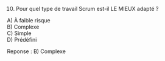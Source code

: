 ﻿
10) Pour quel type de travail Scrum est-il LE MIEUX adapté ?
              
   A)          À faible risque        
   B)          Complexe        
   C)          Simple        
   D)          Prédéfini  

Reponse : B)          Complexe   

